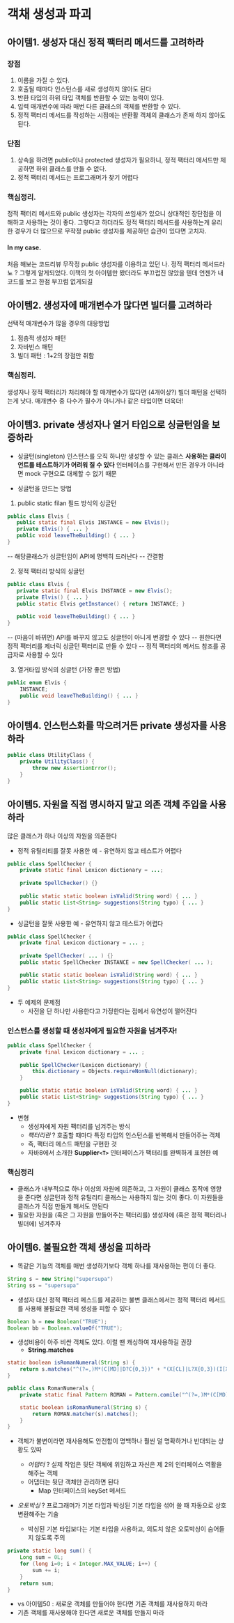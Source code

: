 # 객채 생성과 파괴

 ## 아이템1. 생성자 대신 정적 팩터리 메서드를 고려하라

### 장점
 1. 이름을 가질 수 있다.
 2. 호출될 때마다 인스턴스를 새로 생성하지 않아도 된다
 3. 반환 타입의 하위 타입 객체를 반환할 수 있는 능력이 있다.
 4. 입력 매개변수에 따라 매번 다른 클래스의 객체를 반환할 수 있다.
5. 정적 팩터리 메서드를 작성하는 시점에는 반환활 객체의 클래스가 존재 하지 않아도 된다.

### 단점
1. 상속을 하려면 public이나 protected 생성자가 필요하니, 정적 팩터리 메서드만 제공하면 하위 클래스를 만들 수 없다.
2. 정적 팩터리 메서드는 프로그래머가 찾기 어렵다


### 핵심정리.
정적 팩터리 메서드와 public 생성자는 각자의 쓰임새가 있으니 상대적인 장단점을 이해하고 사용하는 것이 좋다.
그렇다고 하더라도 정적 팩터리 메서드를 사용하는게 유리한 경우가 더 많으므로 무작정 public 생성자를 제공하던 습관이 있다면 고치자.


#### In my case.
처음 해보는 코드리뷰
무작정 public 생성자를 이용하고 있던 나.
정적 팩터리 메서드라뇨 ?
그렇게 알게되었다.
이책의 첫 아이템만 봤더라도 부끄럽진 않았을 텐데
언젠가 내 코드를 보고 
한점 부끄럼 없게되길


## 아이템2. 생성자에 매개변수가 많다면 빌더를 고려하라
선택적 매개변수가 많을 경우의 대응방법
1. 점층적 생성자 패턴
2. 자바빈스 패턴
3. 빌더 패턴 : 1+2의 장점만 취함

### 핵심정리.
생성자나 정적 팩터리가 처리해야 할 매개변수가 많다면 (4개이상?) 빌더 패턴을 선택하는게 낫다.
매개변수 중 다수가 필수가 아니거나 같은 타입이면 더욱더!

## 아이템3. private 생성자나 열거 타입으로 싱글턴임을 보증하라
* 싱글턴(singleton)
인스턴스를 오직 하나만 생성할 수 있는 클래스
**사용하는 클라이언트를 테스트하기가 어려워 질 수 있다**
인터페이스를 구현해서 만든 경우가 아니라면 mock 구현으로 대체할 수 없기 때문

* 싱글턴을 만드는 방법
1. public static filan 필드 방식의 싱글턴
 ```java
public class Elvis {
    public static final Elvis INSTANCE = new Elvis();
	private Elvis() { ... }
	public void leaveTheBuilding() { ... }
}
```
-- 해당클래스가 싱글턴임이 API에 명백히 드러난다
-- 간결함

2. 정적 팩터리 방식의 싱글턴
 ```java
public class Elvis {
	private static final Elvis INSTANCE = new Elvis();
	private Elvis() { ... }
	public static Elvis getInstance() { return INSTANCE; }
	
	public void leaveTheBuilding() { ... }	
}
```
-- (마음이 바뀌면) API를 바꾸지 않고도 싱글턴이 아니게 변경할 수 있다
-- 원한다면 정적 팩터리를 제너릭 싱글턴 팩터리로 만들 수 있다
-- 정적 팩터리의 메서드 참조를 공급자로 사용할 수 있다

3. 열거타입 방식의 싱글턴 (가장 좋은 방법)
```java
public enum Elvis {
	INSTANCE;
	public void leaveTheBuilding() { ... }
}
```

## 아이템4. 인스턴스화를 막으려거든 private 생성자를 사용하라

```java
public class UtilityClass {
	private UtilityClass() {
		throw new AssertionError();
	}
}
```

## 아이템5. 자원을 직접 명시하지 말고 의존 객체 주입을 사용하라
많은 클래스가 하나 이상의 자원을 의존한다

- 정적 유틸리티를 잘못 사용한 예 - 유연하지 않고 테스트가 어렵다
```java
public class SpellChecker {
	private static final Lexicon dictionary = ...;
	
	private SpellChecker() {}
	
	public static static boolean isValid(String word) { ... }
	public static List<String> suggestions(String typo) { ... }
}
```

- 싱글턴을 잘못 사용한 예 - 유연하지 않고 테스트가 어렵다
```java
public class SpellChecker {
	private final Lexicon dictionary = ... ;
	
	private SpellChecker( ... ) {}
	public static SpellChecker INSTANCE = new SpellChecker( ... );

	public static static boolean isValid(String word) { ... }
	public static List<String> suggestions(String typo) { ... }
}
```

* 두 예제의 문제점
	* 사전을 단 하나만 사용한다고 가정한다는 점에서 유연성이 떨어진다

### 인스턴스를 생성할 때 생성자에게 필요한 자원을 넘겨주자!
```java
public class SpellChecker {
	private final Lexicon dictionary = ... ;
	
	public SpellChecker(Lexicon dictionary) {
		this.dictionary = Objects.requireNonNull(dictionary);
	}

	public static static boolean isValid(String word) { ... }
	public static List<String> suggestions(String typo) { ... }
}
```

* 변형
	* 생성자에게 자원 팩터리를 넘겨주는 방식
	* *팩터리란* ? 호출할 때마다 특정 타입의 인스턴스를 반복해서 만들어주는 객체
	* 즉, 팩터리 메스드 패턴을 구현한 것
	* 자바8에서 소개한 **Supplier`<T>`** 인터페이스가 팩터리를 완벽하게 표현한 예

### 핵심정리
- 클래스가 내부적으로 하나 이상의 자원에 의존하고, 그 자원이 클래스 동작에 영향을 준다면 싱글턴과 정적 유틸리티 클래스는 사용하지 않는 것이 좋다. 이 자원들을 클래스가 직접 만들게 해서도 안된다
- 필요한 자원을 (혹은 그 자원을 만들어주는 팩터리를) 생성자에 (혹은 정적 팩터리나 빌더에) 넘겨주자


## 아이템6. 불필요한 객체 생성을 피하라

* 똑같은 기능의 객체를 매번 생성하기보다 객체 하나를 재사용하는 편이 더 좋다.
```java
String s = new String("supersupa")
String ss = "supersupa"
```

* 생성자 대신 정적 팩터리 메스드를 제공하는 불변 클래스에서는 정적 팩터리 메서드를 사용해 불필요한 객체 생성을 피할 수 있다
```java
Boolean b = new Boolean("TRUE");
Boolean bb = Boolean.valueOf("TRUE");
```

* 생성비용이 아주 비싼 객체도 있다. 이럴 땐 캐싱하여 재사용하길 권장
	* **String.matches** 
```java
static boolean isRomanNumeral(String s) {
	return s.matches("^(?=,)M*(C[MD]|D?C{0,3})" + "(X[CL]|L?X{0,3})(I[XV]|V?I{0,3})$");
}
```
```java
public class RomanNumerals {
	private static final Pattern ROMAN = Pattern.comile("^(?=,)M*(C[MD]|D?C{0,3})" + "(X[CL]|L?X{0,3})(I[XV]|V?I{0,3})$");

	static boolean isRomanNumeral(String s) {
		return ROMAN.matcher(s).matches();
	}
}
```

* 객체가 불변이라면 재사용해도 안전함이 명백하나 훨씬 덜 명확하거나 반대되는 상황도 있따
	* *어댑터* ? 실제 작업은 뒷단 객체에 위임하고 자신은 제 2의 인터페이스 역활을 해주는 객체
	* 어댑터는 뒷단 객체만 관리하면 된다
		* Map 인터페이스의 keySet 메서드

* *오토박싱* ? 프로그래머가 기본 타입과 박싱된 기본 타입을 섞어 쓸 때 자동으로 상호 변환해주는 기술
	* 박싱된 기본 타입보다는 기본 타입을 사용하고, 의도치 않은 오토박싱이 숨어들지 않도록 주의
```java
private static long sum() {
	Long sum = 0L;
	for (long i=0; i < Integer.MAX_VALUE; i++) {
		sum += i;
	}
	return sum;
}
```

* vs 아이템50 : 새로운 객체를 만들어야 한다면 기존 객체를 재사용하지 마라
* 기존 객체를 재사용해야 한다면 새로운 객체를 만들지 마라

<!--stackedit_data:
eyJoaXN0b3J5IjpbOTcyNDAzMzY0LDE5MzgyMzY5OTgsLTE3Mj
k4NDg0NDYsNzQyMTY3NjYxLC0zMDc2NDI4OTBdfQ==
-->